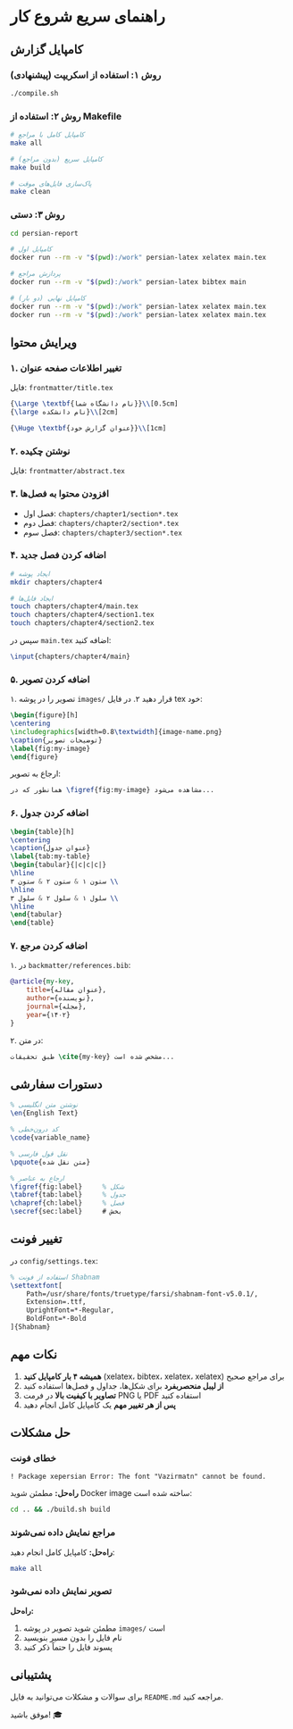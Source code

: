 # راهنمای سریع شروع کار

## کامپایل گزارش

### روش ۱: استفاده از اسکریپت (پیشنهادی)

```bash
./compile.sh
```

### روش ۲: استفاده از Makefile

```bash
# کامپایل کامل با مراجع
make all

# کامپایل سریع (بدون مراجع)
make build

# پاک‌سازی فایل‌های موقت
make clean
```

### روش ۳: دستی

```bash
cd persian-report

# کامپایل اول
docker run --rm -v "$(pwd):/work" persian-latex xelatex main.tex

# پردازش مراجع
docker run --rm -v "$(pwd):/work" persian-latex bibtex main

# کامپایل نهایی (دو بار)
docker run --rm -v "$(pwd):/work" persian-latex xelatex main.tex
docker run --rm -v "$(pwd):/work" persian-latex xelatex main.tex
```

## ویرایش محتوا

### ۱. تغییر اطلاعات صفحه عنوان

فایل: `frontmatter/title.tex`

```latex
{\Large \textbf{نام دانشگاه شما}}\\[0.5cm]
{\large نام دانشکده}\\[2cm]

{\Huge \textbf{عنوان گزارش خود}}\\[1cm]
```

### ۲. نوشتن چکیده

فایل: `frontmatter/abstract.tex`

### ۳. افزودن محتوا به فصل‌ها

- فصل اول: `chapters/chapter1/section*.tex`
- فصل دوم: `chapters/chapter2/section*.tex`
- فصل سوم: `chapters/chapter3/section*.tex`

### ۴. اضافه کردن فصل جدید

```bash
# ایجاد پوشه
mkdir chapters/chapter4

# ایجاد فایل‌ها
touch chapters/chapter4/main.tex
touch chapters/chapter4/section1.tex
touch chapters/chapter4/section2.tex
```

سپس در `main.tex` اضافه کنید:

```latex
\input{chapters/chapter4/main}
```

### ۵. اضافه کردن تصویر

۱. تصویر را در پوشه `images/` قرار دهید
۲. در فایل tex خود:

```latex
\begin{figure}[h]
\centering
\includegraphics[width=0.8\textwidth]{image-name.png}
\caption{توضیحات تصویر}
\label{fig:my-image}
\end{figure}
```

ارجاع به تصویر:

```latex
همانطور که در \figref{fig:my-image} مشاهده می‌شود...
```

### ۶. اضافه کردن جدول

```latex
\begin{table}[h]
\centering
\caption{عنوان جدول}
\label{tab:my-table}
\begin{tabular}{|c|c|c|}
\hline
ستون ۱ & ستون ۲ & ستون ۳ \\
\hline
سلول ۱ & سلول ۲ & سلول ۳ \\
\hline
\end{tabular}
\end{table}
```

### ۷. اضافه کردن مرجع

۱. در `backmatter/references.bib`:

```bibtex
@article{my-key,
    title={عنوان مقاله},
    author={نویسنده},
    journal={مجله},
    year={۱۴۰۲}
}
```

۲. در متن:

```latex
طبق تحقیقات \cite{my-key} مشخص شده است...
```

## دستورات سفارشی

```latex
% نوشتن متن انگلیسی
\en{English Text}

% کد درون‌خطی
\code{variable_name}

% نقل قول فارسی
\pquote{متن نقل شده}

% ارجاع به عناصر
\figref{fig:label}     % شکل
\tabref{tab:label}     % جدول
\chapref{ch:label}     % فصل
\secref{sec:label}     # بخش
```

## تغییر فونت

در `config/settings.tex`:

```latex
% استفاده از فونت Shabnam
\settextfont[
    Path=/usr/share/fonts/truetype/farsi/shabnam-font-v5.0.1/,
    Extension=.ttf,
    UprightFont=*-Regular,
    BoldFont=*-Bold
]{Shabnam}
```

## نکات مهم

1. **همیشه ۴ بار کامپایل کنید** (xelatex، bibtex، xelatex، xelatex) برای مراجع صحیح
2. **از لیبل منحصربفرد** برای شکل‌ها، جداول و فصل‌ها استفاده کنید
3. **تصاویر با کیفیت بالا** در فرمت PNG یا PDF استفاده کنید
4. **پس از هر تغییر مهم** یک کامپایل کامل انجام دهید

## حل مشکلات

### خطای فونت

```
! Package xepersian Error: The font "Vazirmatn" cannot be found.
```

**راه‌حل:** مطمئن شوید Docker image ساخته شده است:

```bash
cd .. && ./build.sh build
```

### مراجع نمایش داده نمی‌شوند

**راه‌حل:** کامپایل کامل انجام دهید:

```bash
make all
```

### تصویر نمایش داده نمی‌شود

**راه‌حل:**

1. مطمئن شوید تصویر در پوشه `images/` است
2. نام فایل را بدون مسیر بنویسید
3. پسوند فایل را حتماً ذکر کنید

## پشتیبانی

برای سوالات و مشکلات می‌توانید به فایل `README.md` مراجعه کنید.

موفق باشید! 🎓
